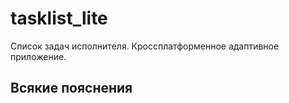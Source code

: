 # tasklist_lite

Список задач исполнителя. 
Кроссплатформенное адаптивное приложение.

## Всякие пояснения
